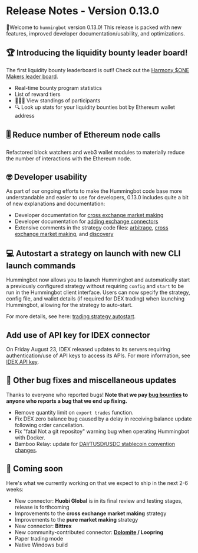 # Release Notes - Version 0.13.0

🚀Welcome to `hummingbot` version 0.13.0! This release is packed with new features, improved developer documentation/usability, and optimizations.

## 🏆 Introducing the liquidity bounty leader board!

The first liquidity bounty leaderboard is out!! Check out the [Harmony $ONE Makers leader board](https://hummingbot.io/bounties/harmony-leaderboard/).

* Real-time bounty program statistics
* List of reward tiers
* 🥇🥈🥉 View standings of participants
* 🔍 Look up stats for your liquidity bounties bot by Ethereum wallet address

## 🎚️ Reduce number of Ethereum node calls

Refactored block watchers and web3 wallet modules to materially reduce the number of interactions with the Ethereum node.

## 🤓 Developer usability

As part of our ongoing efforts to make the Hummingbot code base more understandable and easier to use for developers, 0.13.0 includes quite a bit of new explanations and documentation:

* Developer documentation for [cross exchange market making](/developers/strategies/cross-exchange-market-making/)
* Developer documentation for [adding exchange connectors](/developers/connectors/)
* Extensive comments in the strategy code files: [arbitrage](https://github.com/bitcoinsfacil/marketmaker_nmbi/tree/master/hummingbot/strategy/arbitrage), [cross exchange market making](https://github.com/bitcoinsfacil/marketmaker_nmbi/blob/master/hummingbot/strategy/cross_exchange_market_making), and [discovery](https://github.com/bitcoinsfacil/marketmaker_nmbi/tree/master/hummingbot/strategy/discovery)

## 💻 Autostart a strategy on launch with new CLI launch commands

Hummingbot now allows you to launch Hummingbot and automatically start a previously configured strategy without requiring `config` and `start` to be run in the Hummingbot client interface.  Users can now specify the strategy, config file, and wallet details (if required for DEX trading) when launching Hummingbot, allowing for the strategy to auto-start.

For more details, see here: [trading strategy autostart](/operation/client/#trading-strategy-autostart).

## Add use of API key for IDEX connector

On Friday August 23, IDEX released updates to its servers requiring authentication/use of API keys to access its APIs.  For more information, see [IDEX API key](/connectors/idex/#api-key).

## 🐞 Other bug fixes and miscellaneous updates

Thanks to everyone who reported bugs! **Note that we pay [bug bounties](/support/bug-bounty-program) to anyone who reports a bug that we end up fixing.**

* Remove quantity limit on `export trades` function.
* Fix DEX zero balance bug caused by a delay in receiving balance update following order cancellation.
* Fix "fatal Not a git repositoy" warning bug when operating Hummingbot with Docker.
* Bamboo Relay: update for [DAI/TUSD/USDC stablecoin convention changes](https://medium.com/bamboo-relay/august-development-update-44307ce7898a).

## 🚀 Coming soon

Here's what we currently working on that we expect to ship in the next 2-6 weeks:

* New connector: **Huobi Global** is in its final review and testing stages, release is forthcoming
* Improvements to the **cross exchange market making** strategy
* Improvements to the **pure market making** strategy
* New connector: **Bittrex**
* New community-contributed connector: **[Dolomite](https://dolomite.io/) / Loopring**
* Paper trading mode
* Native Windows build
